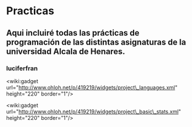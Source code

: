 # Practicas #
## Aqui incluiré todas las prácticas de programación de las distintas asignaturas de la universidad Alcala de Henares. ##

### luciferfran ###

&lt;wiki:gadget url="http://www.ohloh.net/p/419219/widgets/project\_languages.xml" height="220" border="1"/&gt;

&lt;wiki:gadget url="http://www.ohloh.net/p/419219/widgets/project\_basic\_stats.xml" height="220" border="1"/&gt;